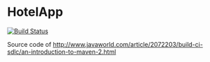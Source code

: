 HotelApp
========
[![Build Status](https://travis-ci.org/ouams/HotelApp.svg?branch=master)](https://travis-ci.org/ouams/HotelApp)

Source code of http://www.javaworld.com/article/2072203/build-ci-sdlc/an-introduction-to-maven-2.html

